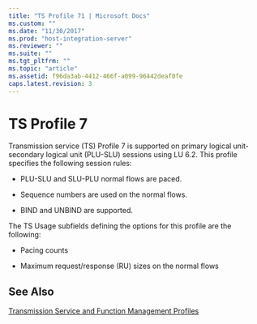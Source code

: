 ```yaml
---
title: "TS Profile 71 | Microsoft Docs"
ms.custom: ""
ms.date: "11/30/2017"
ms.prod: "host-integration-server"
ms.reviewer: ""
ms.suite: ""
ms.tgt_pltfrm: ""
ms.topic: "article"
ms.assetid: f96da3ab-4412-466f-a099-96442deaf0fe
caps.latest.revision: 3
---
```

# TS Profile 7
Transmission service (TS) Profile 7 is supported on primary logical unit-secondary logical unit (PLU-SLU) sessions using LU 6.2. This profile specifies the following session rules:  
  
-   PLU-SLU and SLU-PLU normal flows are paced.  
  
-   Sequence numbers are used on the normal flows.  
  
-   BIND and UNBIND are supported.  
  
 The TS Usage subfields defining the options for this profile are the following:  
  
-   Pacing counts  
  
-   Maximum request/response (RU) sizes on the normal flows  
  
## See Also  
 [Transmission Service and Function Management Profiles](../core/transmission-service-and-function-management-profiles2.md)